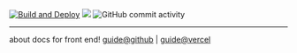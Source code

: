 [![Build and Deploy](https://github.com/chengzao/guide/workflows/Build%20and%20Deploy/badge.svg?branch=master)](https://github.com/chengzao/guide/actions)
![](https://img.shields.io/github/last-commit/chengzao/guide/master.svg?style=flat)
![GitHub commit activity](https://img.shields.io/github/commit-activity/y/chengzao/guide)

---

about docs for front end!
[guide@github](https://guide.chenio.top) | [guide@vercel](https://guide.chengzao.vercel.app)
